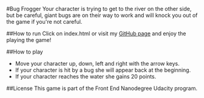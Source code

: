#Bug Frogger
Your character is trying to get to the river on the other side, but be careful, giant bugs are on their way to work and will knock you out of the game if you're not careful.

##How to run
Click on index.html or visit my [GitHub page](https://alyebea.github.io/frontend-nanodegree-arcade-game/) and enjoy the playing the game!

##How to play
* Move your character up, down, left and right with the arrow keys.
* If your character is hit by a bug she will appear back at the beginning.
* If your character reaches the water she gains 20 points.

##License
This game is part of the Front End Nanodegree Udacity program.
